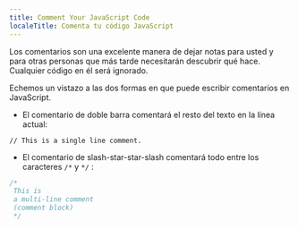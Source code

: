 ```yaml
---
title: Comment Your JavaScript Code
localeTitle: Comenta tu código JavaScript
---
```

Los comentarios son una excelente manera de dejar notas para usted y para otras personas que más tarde necesitarán descubrir qué hace. Cualquier código en él será ignorado.

Echemos un vistazo a las dos formas en que puede escribir comentarios en JavaScript.

*   El comentario de doble barra comentará el resto del texto en la línea actual:

`// This is a single line comment.`

*   El comentario de slash-star-star-slash comentará todo entre los caracteres `/*` y `*/` :

```javascript
/* 
 This is 
 a multi-line comment 
 (comment block) 
 */ 

```